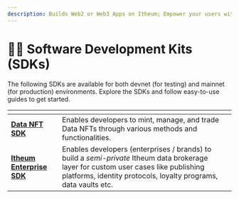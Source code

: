 ```yaml
---
description: Builds Web2 or Web3 Apps on Itheum; Empower your users with Data Ownership.
---
```


# 👨‍💻 Software Development Kits (SDKs)

The following SDKs are available for both devnet (for testing) and mainnet (for production) environments. Explore the SDKs and follow easy-to-use guides to get started.

<table data-view="cards"><thead><tr><th></th><th></th><th></th></tr></thead><tbody><tr><td><a href="data-nft-sdk/"><strong>Data NFT SDK</strong></a></td><td>Enables developers to mint, manage, and trade Data NFTs through various methods and functionalities.</td><td></td></tr><tr><td><a href="enterprise-sdk/"><strong>Itheum Enterprise SDK</strong></a></td><td>Enables developers (enterprises / brands) to build a <em>semi-private</em> Itheum data brokerage layer for custom user cases like publishing platforms, identity protocols, loyalty programs, data vaults etc.</td><td></td></tr></tbody></table>
